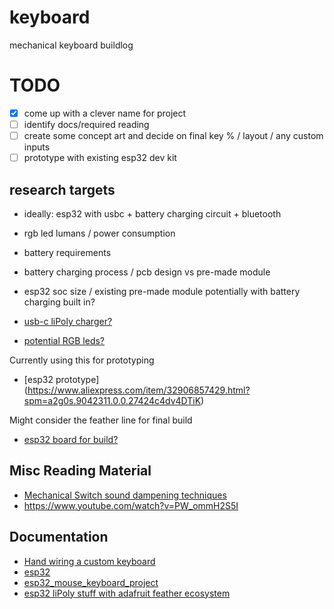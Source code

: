 # keyboard
mechanical keyboard buildlog

# TODO
- [X] come up with a clever name for project
- [ ] identify docs/required reading
- [ ] create some concept art and decide on final key % / layout / any custom inputs
- [ ] prototype with existing esp32 dev kit

## research targets
- ideally:  esp32 with usbc + battery charging circuit + bluetooth
- rgb led lumans / power consumption
- battery requirements
- battery charging process / pcb design vs pre-made module
- esp32 soc size / existing pre-made module potentially with battery charging built in?

- [usb-c liPoly charger?](https://www.adafruit.com/product/4410)

- [potential RGB leds?](https://www.aliexpress.com/item/32966375934.html?spm=a2g0s.9042311.0.0.27424c4dv4DTiK)

Currently using this for prototyping
- [esp32 prototype] (https://www.aliexpress.com/item/32906857429.html?spm=a2g0s.9042311.0.0.27424c4dv4DTiK)

Might consider the feather line for final build
- [esp32 board for build?](https://www.adafruit.com/product/3405)

## Misc Reading Material
- [Mechanical Switch sound dampening techniques](https://www.reddit.com/r/MechanicalKeyboards/comments/5qmywo/a_relatively_simple_method_of_silencing_any/)
- https://www.youtube.com/watch?v=PW_ommH2S5I

## Documentation
- [Hand wiring a custom keyboard](https://matt3o.com/hand-wiring-a-custom-keyboard/)
- [esp32](https://www.espressif.com/en/products/socs/esp32)
- [esp32_mouse_keyboard_project](https://github.com/asterics/esp32_mouse_keyboard)
- [esp32 liPoly stuff with adafruit feather ecosystem](https://learn.adafruit.com/adafruit-huzzah32-esp32-feather/power-management)
